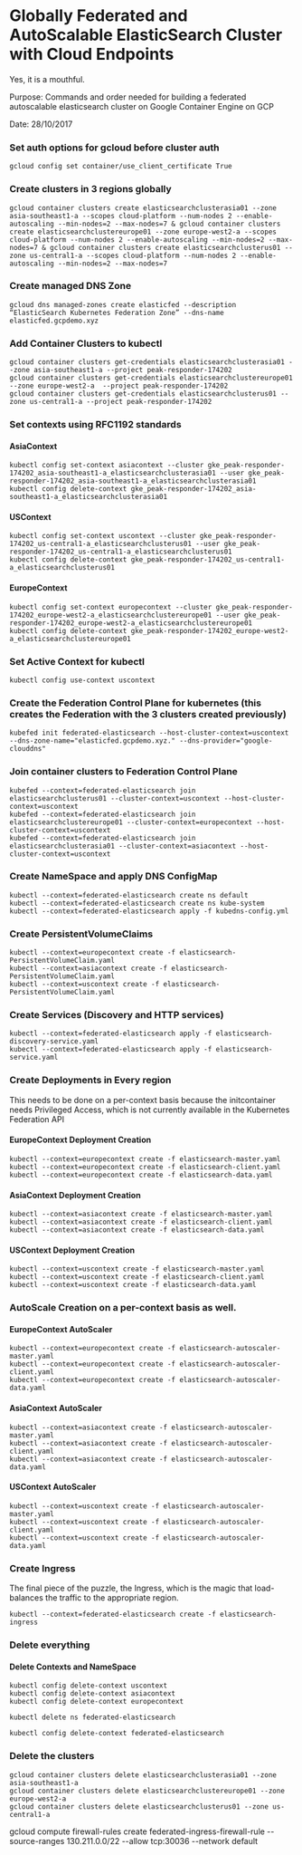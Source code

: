 # Globally Federated and AutoScalable ElasticSearch Cluster with Cloud Endpoints
Yes, it is a mouthful.
                                                             
Purpose: Commands and order needed for building a federated autoscalable
elasticsearch cluster on Google Container Engine on GCP

Date: 28/10/2017   

### Set auth options for gcloud before cluster auth

```
gcloud config set container/use_client_certificate True
```

### Create clusters in 3 regions globally	
```
gcloud container clusters create elasticsearchclusterasia01 --zone asia-southeast1-a --scopes cloud-platform --num-nodes 2 --enable-autoscaling --min-nodes=2 --max-nodes=7 & gcloud container clusters create elasticsearchclustereurope01 --zone europe-west2-a --scopes cloud-platform --num-nodes 2 --enable-autoscaling --min-nodes=2 --max-nodes=7 & gcloud container clusters create elasticsearchclusterus01 --zone us-central1-a --scopes cloud-platform --num-nodes 2 --enable-autoscaling --min-nodes=2 --max-nodes=7
```
### Create managed DNS Zone
```
gcloud dns managed-zones create elasticfed --description “ElasticSearch Kubernetes Federation Zone” --dns-name elasticfed.gcpdemo.xyz
```

### Add Container Clusters to kubectl
```
gcloud container clusters get-credentials elasticsearchclusterasia01 --zone asia-southeast1-a --project peak-responder-174202
gcloud container clusters get-credentials elasticsearchclustereurope01 --zone europe-west2-a  --project peak-responder-174202
gcloud container clusters get-credentials elasticsearchclusterus01 --zone us-central1-a --project peak-responder-174202
```

### Set contexts using RFC1192 standards
#### AsiaContext
```
kubectl config set-context asiacontext --cluster gke_peak-responder-174202_asia-southeast1-a_elasticsearchclusterasia01 --user gke_peak-responder-174202_asia-southeast1-a_elasticsearchclusterasia01
kubectl config delete-context gke_peak-responder-174202_asia-southeast1-a_elasticsearchclusterasia01
```
#### USContext
```
kubectl config set-context uscontext --cluster gke_peak-responder-174202_us-central1-a_elasticsearchclusterus01 --user gke_peak-responder-174202_us-central1-a_elasticsearchclusterus01
kubectl config delete-context gke_peak-responder-174202_us-central1-a_elasticsearchclusterus01
```
#### EuropeContext
```
kubectl config set-context europecontext --cluster gke_peak-responder-174202_europe-west2-a_elasticsearchclustereurope01 --user gke_peak-responder-174202_europe-west2-a_elasticsearchclustereurope01
kubectl config delete-context gke_peak-responder-174202_europe-west2-a_elasticsearchclustereurope01
```

### Set Active Context for kubectl
```
kubectl config use-context uscontext
```
### Create the Federation Control Plane for kubernetes (this creates the Federation with the 3 clusters created previously)
```
kubefed init federated-elasticsearch --host-cluster-context=uscontext --dns-zone-name="elasticfed.gcpdemo.xyz." --dns-provider="google-clouddns"
```
### Join container clusters to Federation Control Plane
```
kubefed --context=federated-elasticsearch join elasticsearchclusterus01 --cluster-context=uscontext --host-cluster-context=uscontext
kubefed --context=federated-elasticsearch join elasticsearchclustereurope01 --cluster-context=europecontext --host-cluster-context=uscontext
kubefed --context=federated-elasticsearch join elasticsearchclusterasia01 --cluster-context=asiacontext --host-cluster-context=uscontext
```
### Create NameSpace and apply DNS ConfigMap
```
kubectl --context=federated-elasticsearch create ns default
kubectl --context=federated-elasticsearch create ns kube-system
kubectl --context=federated-elasticsearch apply -f kubedns-config.yml
```
### Create PersistentVolumeClaims
```
kubectl --context=europecontext create -f elasticsearch-PersistentVolumeClaim.yaml
kubectl --context=asiacontext create -f elasticsearch-PersistentVolumeClaim.yaml
kubectl --context=uscontext create -f elasticsearch-PersistentVolumeClaim.yaml
```
### Create Services (Discovery and HTTP services)
```
kubectl --context=federated-elasticsearch apply -f elasticsearch-discovery-service.yaml
kubectl --context=federated-elasticsearch apply -f elasticsearch-service.yaml
```
### Create Deployments in Every region 
This needs to be done on a per-context basis because the initcontainer needs Privileged Access, which is not currently available in the Kubernetes Federation API
#### EuropeContext Deployment Creation
```
kubectl --context=europecontext create -f elasticsearch-master.yaml
kubectl --context=europecontext create -f elasticsearch-client.yaml
kubectl --context=europecontext create -f elasticsearch-data.yaml
```
#### AsiaContext Deployment Creation
```
kubectl --context=asiacontext create -f elasticsearch-master.yaml
kubectl --context=asiacontext create -f elasticsearch-client.yaml
kubectl --context=asiacontext create -f elasticsearch-data.yaml
```
#### USContext Deployment Creation
```
kubectl --context=uscontext create -f elasticsearch-master.yaml
kubectl --context=uscontext create -f elasticsearch-client.yaml
kubectl --context=uscontext create -f elasticsearch-data.yaml
```

### AutoScale Creation on a per-context basis as well.
#### EuropeContext AutoScaler
```
kubectl --context=europecontext create -f elasticsearch-autoscaler-master.yaml
kubectl --context=europecontext create -f elasticsearch-autoscaler-client.yaml
kubectl --context=europecontext create -f elasticsearch-autoscaler-data.yaml
```
#### AsiaContext AutoScaler
```
kubectl --context=asiacontext create -f elasticsearch-autoscaler-master.yaml
kubectl --context=asiacontext create -f elasticsearch-autoscaler-client.yaml
kubectl --context=asiacontext create -f elasticsearch-autoscaler-data.yaml
```
#### USContext AutoScaler
```
kubectl --context=uscontext create -f elasticsearch-autoscaler-master.yaml
kubectl --context=uscontext create -f elasticsearch-autoscaler-client.yaml
kubectl --context=uscontext create -f elasticsearch-autoscaler-data.yaml
```

### Create Ingress

The final piece of the puzzle, the Ingress, which is the magic that load-balances the traffic to the appropriate region.

```
kubectl --context=federated-elasticsearch create -f elasticsearch-ingress
```

### Delete everything

#### Delete Contexts and NameSpace
```
kubectl config delete-context uscontext
kubectl config delete-context asiacontext
kubectl config delete-context europecontext

kubectl delete ns federated-elasticsearch

kubectl config delete-context federated-elasticsearch
```

### Delete the clusters
```
gcloud container clusters delete elasticsearchclusterasia01 --zone asia-southeast1-a
gcloud container clusters delete elasticsearchclustereurope01 --zone europe-west2-a
gcloud container clusters delete elasticsearchclusterus01 --zone us-central1-a
```


gcloud compute firewall-rules create federated-ingress-firewall-rule --source-ranges 130.211.0.0/22 --allow tcp:30036 --network default
